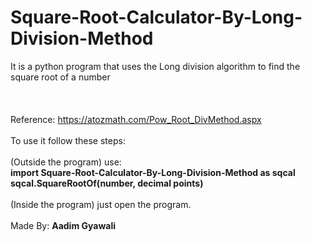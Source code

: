 # Square-Root-Calculator-By-Long-Division-Method
It is a python program that uses the Long division algorithm to find the square root of a number
<br>
<br>
<br>
<br>
Reference: https://atozmath.com/Pow_Root_DivMethod.aspx
<br>
<br>
To use it follow these steps:
<br>
<br>
(Outside the program) use:<br>
<b> import Square-Root-Calculator-By-Long-Division-Method as sqcal</b>
<b>sqcal.SquareRootOf(number, decimal points)</b>
<br>
<br>
(Inside the program) just open the program.
<br>
<br>
Made By: <b> Aadim Gyawali </b>
